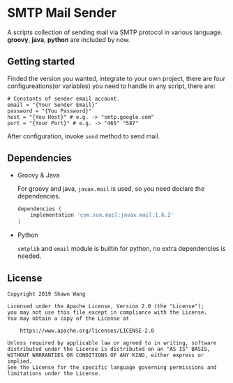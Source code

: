 # SMTP Mail Sender



A scripts collection of sending mail via SMTP protocol in various language. **groovy**, **java**, **python** are included by now.



## Getting started

Finded the version you wanted, integrate to your own project, there are four configureations(or variables)  you need to handle in any script, there are:

```
# Constants of sender email account.
email = "{Your Sender Email}"
password = "{You Password}"
host = "{You Host}" # e.g. -> "smtp.google.com"
port = "{Your Port}" # e.g. -> "465" "587"
```

After configuration, invoke `send`  method to send mail.



## Dependencies

+ Groovy & Java

  For groovy and java, `javax.mail` is used, so you need declare the dependencies.

  ```groovy
  dependencies {
      implementation 'com.sun.mail:javax.mail:1.6.2'
  }
  ```

+ Python

  `smtplib` and `email` module is builtin for python, no extra dependencies is needed.
  


## License

```text
Copyright 2019 Shawn Wang

Licensed under the Apache License, Version 2.0 (the "License");
you may not use this file except in compliance with the License.
You may obtain a copy of the License at

    https://www.apache.org/licenses/LICENSE-2.0

Unless required by applicable law or agreed to in writing, software
distributed under the License is distributed on an "AS IS" BASIS,
WITHOUT WARRANTIES OR CONDITIONS OF ANY KIND, either express or implied.
See the License for the specific language governing permissions and
limitations under the License.
```
